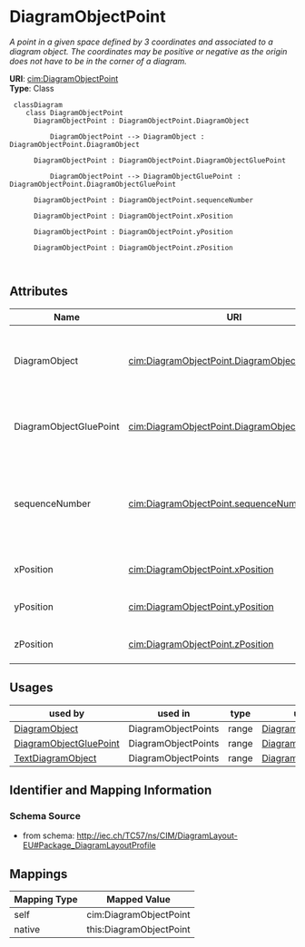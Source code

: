 # DiagramObjectPoint


_A point in a given space defined by 3 coordinates and associated to a diagram object.  The coordinates may be positive or negative as the origin does not have to be in the corner of a diagram._





**URI**: [cim:DiagramObjectPoint](http://iec.ch/TC57/CIM100#DiagramObjectPoint)<br />
**Type**: Class




```mermaid
 classDiagram
    class DiagramObjectPoint
      DiagramObjectPoint : DiagramObjectPoint.DiagramObject
        
          DiagramObjectPoint --> DiagramObject : DiagramObjectPoint.DiagramObject
        
      DiagramObjectPoint : DiagramObjectPoint.DiagramObjectGluePoint
        
          DiagramObjectPoint --> DiagramObjectGluePoint : DiagramObjectPoint.DiagramObjectGluePoint
        
      DiagramObjectPoint : DiagramObjectPoint.sequenceNumber
        
      DiagramObjectPoint : DiagramObjectPoint.xPosition
        
      DiagramObjectPoint : DiagramObjectPoint.yPosition
        
      DiagramObjectPoint : DiagramObjectPoint.zPosition
        
      
```




<!-- no inheritance hierarchy -->


## Attributes


| Name | URI | Cardinality and Range | Description | Inheritance |
| ---  | --- | --- | --- | --- |
| DiagramObject | [cim:DiagramObjectPoint.DiagramObject](http://iec.ch/TC57/CIM100#DiagramObjectPoint.DiagramObject) | 1..1 <br />  [DiagramObject](DiagramObject.md)  | The diagram object with which the points are associated | direct |
| DiagramObjectGluePoint | [cim:DiagramObjectPoint.DiagramObjectGluePoint](http://iec.ch/TC57/CIM100#DiagramObjectPoint.DiagramObjectGluePoint) | 0..1 <br />  [DiagramObjectGluePoint](DiagramObjectGluePoint.md)  | The 'glue' point to which this point is associated | direct |
| sequenceNumber | [cim:DiagramObjectPoint.sequenceNumber](http://iec.ch/TC57/CIM100#DiagramObjectPoint.sequenceNumber) | 0..1 <br />  integer  | The sequence position of the point, used for defining the order of points for... | direct |
| xPosition | [cim:DiagramObjectPoint.xPosition](http://iec.ch/TC57/CIM100#DiagramObjectPoint.xPosition) | 1..1 <br />  float  | The X coordinate of this point | direct |
| yPosition | [cim:DiagramObjectPoint.yPosition](http://iec.ch/TC57/CIM100#DiagramObjectPoint.yPosition) | 1..1 <br />  float  | The Y coordinate of this point | direct |
| zPosition | [cim:DiagramObjectPoint.zPosition](http://iec.ch/TC57/CIM100#DiagramObjectPoint.zPosition) | 0..1 <br />  float  | The Z coordinate of this point | direct |





## Usages

| used by | used in | type | used |
| ---  | --- | --- | --- |
| [DiagramObject](DiagramObject.md) | DiagramObjectPoints | range | [DiagramObjectPoint](DiagramObjectPoint.md) |
| [DiagramObjectGluePoint](DiagramObjectGluePoint.md) | DiagramObjectPoints | range | [DiagramObjectPoint](DiagramObjectPoint.md) |
| [TextDiagramObject](TextDiagramObject.md) | DiagramObjectPoints | range | [DiagramObjectPoint](DiagramObjectPoint.md) |






## Identifier and Mapping Information







### Schema Source


* from schema: http://iec.ch/TC57/ns/CIM/DiagramLayout-EU#Package_DiagramLayoutProfile





## Mappings

| Mapping Type | Mapped Value |
| ---  | ---  |
| self | cim:DiagramObjectPoint |
| native | this:DiagramObjectPoint |





